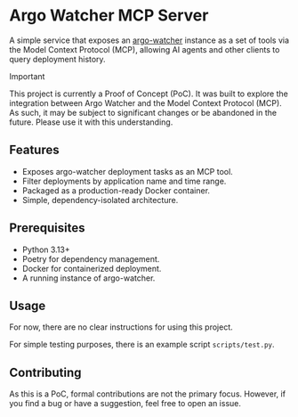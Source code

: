 # Argo Watcher MCP Server

A simple service that exposes an [argo-watcher](https://github.com/shini4i/argo-watcher) instance as a set of tools via the Model Context Protocol (MCP), allowing AI agents and other clients to query deployment history.

> [!IMPORTANT]
> This project is currently a Proof of Concept (PoC). It was built to explore the integration between Argo Watcher and the Model Context Protocol (MCP). As such, it may be subject to significant changes or be abandoned in the future. Please use it with this understanding.

## Features

- Exposes argo-watcher deployment tasks as an MCP tool.
- Filter deployments by application name and time range.
- Packaged as a production-ready Docker container.
- Simple, dependency-isolated architecture.

## Prerequisites

- Python 3.13+
- Poetry for dependency management.
- Docker for containerized deployment.
- A running instance of argo-watcher.

## Usage

For now, there are no clear instructions for using this project.

For simple testing purposes, there is an example script `scripts/test.py`.

## Contributing

As this is a PoC, formal contributions are not the primary focus. However, if you find a bug or have a suggestion, feel free to open an issue.
